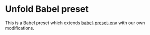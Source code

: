# Unfold Babel preset
This is a Babel preset which extends [babel-preset-env](https://github.com/babel/babel-preset-env) with our own modifications.
